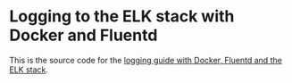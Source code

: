 # Logging to the ELK stack with Docker and Fluentd

This is the source code for the [logging guide with Docker, Fluentd and the ELK stack](https://containerssh.io/guides/docker-elk/).
